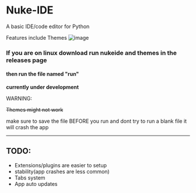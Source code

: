# Nuke-IDE
A basic IDE/code editor for Python

Features include Themes
![image](https://user-images.githubusercontent.com/95881676/163726409-9448ccde-d2a2-4d56-9064-1b19b5be77f7.png)


### If you are on linux download run nukeide and themes in the releases page
#### then run the file named "run"

**currently under development**

WARNING:

~~Themes might not work~~

make sure to save the file BEFORE you run and dont try to run a blank file it will crash the app

_____
## TODO:
* Extensions/plugins are easier to setup
* stability(app crashes are less common)
* Tabs system
* App auto updates
